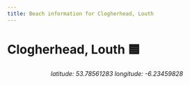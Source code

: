 ```yaml
---
title: Beach information for Clogherhead, Louth
---
```

# Clogherhead, Louth 🟦

<div align="center"><i>latitude: 53.78561283 longitude: -6.23459828</i></div>